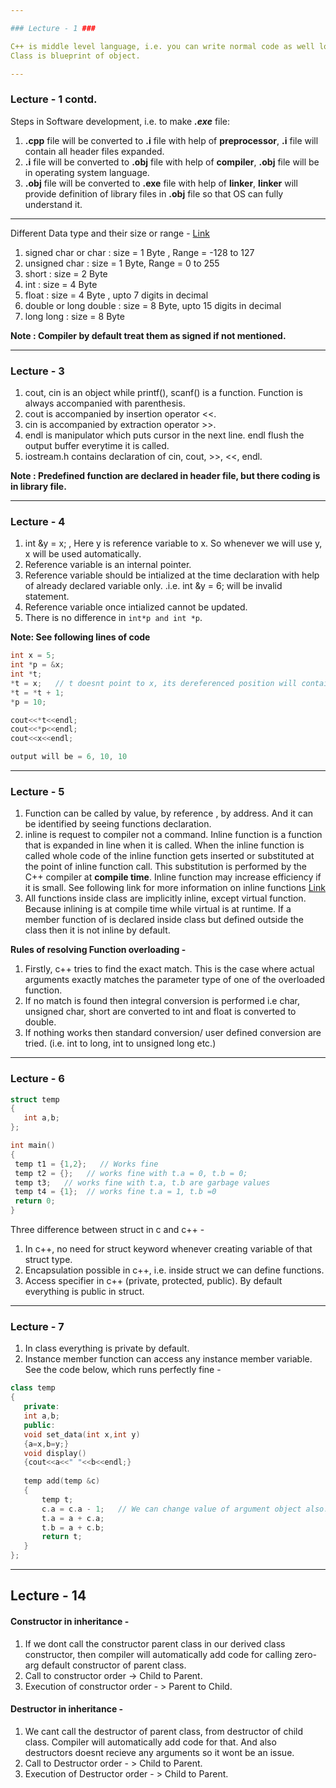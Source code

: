 ```yaml
---

### Lecture - 1 ###

C++ is middle level language, i.e. you can write normal code as well low level coding. \
Class is blueprint of object.

---
```


### Lecture - 1 contd. ###

Steps in Software development, i.e. to make ***.exe*** file:
 1. **.cpp** file will be converted to **.i** file with help of **preprocessor**,  **.i** file will contain all header files expanded.
 2. **.i** file will be converted to **.obj** file with help of **compiler**, **.obj** file will be in operating system language.
 3. **.obj** file will be converted to **.exe** file with help of **linker**, **linker** will provide definition of library files in **.obj** file so that OS can fully understand it.
 
---

Different Data type and their size or range -  [Link](https://docs.microsoft.com/en-us/cpp/cpp/data-type-ranges?view=msvc-160)
1. signed char or char  : size = 1 Byte , Range = -128 to 127
2. unsigned char : size = 1 Byte, Range = 0 to 255
3. short : size = 2 Byte
4. int : size = 4 Byte
5. float : size = 4 Byte , upto 7 digits in decimal
6. double or long double : size = 8 Byte, upto 15 digits in decimal
7. long long : size = 8 Byte

**Note : Compiler by default treat them as signed if not mentioned.**

---

### Lecture - 3 ###

1. cout, cin is an object while printf(), scanf() is a function. Function is always accompanied with parenthesis.
2. cout is accompanied by insertion operator <<.
3. cin is accompanied by extraction operator >>.
4. endl is manipulator which puts cursor in the next line. endl flush the output buffer everytime it is called.
5. iostream.h contains declaration of cin, cout, >>, <<, endl.

**Note : Predefined function are declared in header file, but there coding is in library file.**

---

### Lecture - 4 ###

1. int &y = x; , Here y is reference variable to x. So whenever we will use y, x will be used automatically.
2. Reference variable is an internal pointer.
3. Reference variable should be intialized at the time declaration with help of already declared variable only. .i.e. int &y = 6; will be invalid statement.
4. Reference variable once intialized cannot be updated.
5. There is no difference in  `int*p and int *p`.


**Note: See following lines of code**
```c++
int x = 5;
int *p = &x;
int *t;
*t = x;   // t doesnt point to x, its dereferenced position will contain value equal to x. 
*t = *t + 1;
*p = 10;

cout<<*t<<endl;
cout<<*p<<endl;
cout<<x<<endl;

output will be = 6, 10, 10
```
---

### Lecture - 5 ###

1. Function can be called by value, by reference , by address. And it can be identified by seeing functions declaration.
2. inline is request to compiler not a command. Inline function is a function that is expanded in line when it is called. When the inline function is called whole code of the inline function gets inserted or substituted at the point of inline function call. This substitution is performed by the C++ compiler at **compile time**. Inline function may increase efficiency if it is small. See following link for more information on inline functions [Link](https://www.geeksforgeeks.org/inline-functions-cpp/)
3. All functions inside class are implicitly inline, except virtual function. Because inlining is at compile time while virtual is at runtime. If a member function of is declared inside class but defined outside the class then it is not inline by default.

**Rules of resolving Function overloading -**
1. Firstly, c++ tries to find the exact match. This is the case where actual arguments exactly matches the parameter type of one of the overloaded function.
2. If no match is found then integral conversion is performed i.e char, unsigned char, short are converted to int and float is converted to double.
3. If nothing works then standard conversion/ user defined conversion are tried. (i.e. int to long, int to unsigned long etc.)

---

### Lecture - 6 ###

```c++
struct temp
{ 
   int a,b;
};

int main()
{
 temp t1 = {1,2};   // Works fine
 temp t2 = {};   // works fine with t.a = 0, t.b = 0;
 temp t3;   // works fine with t.a, t.b are garbage values
 temp t4 = {1};  // works fine t.a = 1, t.b =0
 return 0;
}
```

Three difference between struct in c and c++ -
1. In c++, no need for struct keyword whenever creating variable of that struct type.
2. Encapsulation possible in c++, i.e. inside struct we can define functions.
3. Access specifier in c++ (private, protected, public). By default everything is public in struct.

---

### Lecture - 7 ###

1. In class everything is private by default.
2. Instance member function can access any instance member variable.
See the code below, which runs perfectly fine -
```c++
class temp
{ 
   private:
   int a,b;
   public:
   void set_data(int x,int y)
   {a=x,b=y;}
   void display()
   {cout<<a<<" "<<b<<endl;}
   
   temp add(temp &c)
   {
	   temp t;
	   c.a = c.a - 1;   // We can change value of argument object also. 
	   t.a = a + c.a;
	   t.b = a + c.b;
	   return t;
   }
};
```

---

## Lecture - 14 ###

#### Constructor in inheritance - ####
1. If we dont call the constructor parent class in our derived class constructor, then compiler will automatically add code for calling zero-arg default constructor of parent class.
2. Call to constructor order -> Child to Parent.
3. Execution of constructor order - > Parent to Child.

#### Destructor in inheritance - ####
1. We cant call the destructor of parent class, from destructor of child class. Compiler will automatically add code for that. And also destructors doesnt recieve any arguments so it wont be an issue.
2. Call to Destructor order - > Child to Parent.
3. Execution of Destructor order - > Child to Parent.


